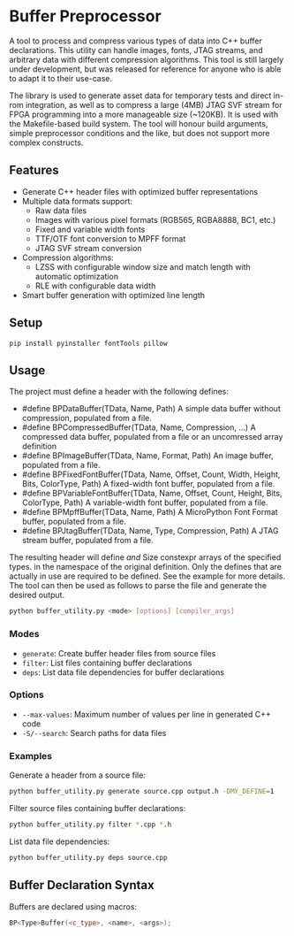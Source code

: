 # Buffer Preprocessor

A tool to process and compress various types of data into C++ buffer declarations. This utility can handle images,
fonts, JTAG streams, and arbitrary data with different compression algorithms. This tool is still largely under
development, but was released for reference for anyone who is able to adapt it to their use-case.

The library is used to generate asset data for temporary tests and direct in-rom integration, as well as to compress
a large (4MB) JTAG SVF stream for FPGA programming into a more manageable size (~120KB). It is used with the
Makefile-based build system. The tool will honour build arguments, simple preprocessor conditions and the like, but
does not support more complex constructs.

## Features

- Generate C++ header files with optimized buffer representations
- Multiple data formats support:
    - Raw data files
    - Images with various pixel formats (RGB565, RGBA8888, BC1, etc.)
    - Fixed and variable width fonts
    - TTF/OTF font conversion to MPFF format
    - JTAG SVF stream conversion
- Compression algorithms:
    - LZSS with configurable window size and match length with automatic optimization
    - RLE with configurable data width
- Smart buffer generation with optimized line length

## Setup

```
pip install pyinstaller fontTools pillow
```

## Usage

The project must define a header with the following defines:

- #define BPDataBuffer(TData, Name, Path)
    A simple data buffer without compression, populated from a file.
- #define BPCompressedBuffer(TData, Name, Compression, ...)
    A compressed data buffer, populated from a file or an uncomressed array definition
- #define BPImageBuffer(TData, Name, Format, Path)
    An image buffer, populated from a file.
- #define BPFixedFontBuffer(TData, Name, Offset, Count, Width, Height, Bits, ColorType, Path)
    A fixed-width font buffer, populated from a file.
- #define BPVariableFontBuffer(TData, Name, Offset, Count, Height, Bits, ColorType, Path)
    A variable-width font buffer, populated from a file.
- #define BPMpffBuffer(TData, Name, Path)
    A MicroPython Font Format buffer, populated from a file.
- #define BPJtagBuffer(TData, Name, Type, Compression, Path)
    A JTAG stream buffer, populated from a file.

The resulting header will define <Name>_<Type> and <Name>_<Type>Size constexpr arrays of the specified <TData> types.
in the namespace of the original definition. Only the defines that are actually in use are required to be defined.
See the example for more details. The tool can then be used as follows to parse the file and generate the desired
output.

```bash
python buffer_utility.py <mode> [options] [compiler_args]
```

### Modes

- `generate`: Create buffer header files from source files
- `filter`: List files containing buffer declarations
- `deps`: List data file dependencies for buffer declarations

### Options

- `--max-values`: Maximum number of values per line in generated C++ code
- `-S/--search`: Search paths for data files

### Examples

Generate a header from a source file:
```bash
python buffer_utility.py generate source.cpp output.h -DMY_DEFINE=1
```

Filter source files containing buffer declarations:
```bash
python buffer_utility.py filter *.cpp *.h
```

List data file dependencies:
```bash
python buffer_utility.py deps source.cpp
```

## Buffer Declaration Syntax

Buffers are declared using macros:
```cpp
BP<Type>Buffer(<c_type>, <name>, <args>);
```
